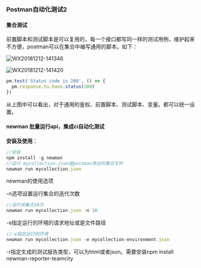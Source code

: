 ### Postman自动化测试2

#### 集合测试

前置脚本和测试脚本是可以复用的，每一个接口都写同一样的测试用例，维护起来不方便，postman可以在集合中编写通用的脚本。如下：

![WX20181212-141346](https://raw.githubusercontent.com/shiyuan17/postman-apiwiki/master/images/WX20181212-141346.png)

![WX20181212-141420](https://raw.githubusercontent.com/shiyuan17/postman-apiwiki/master/images/WX20181212-141420.png)

```javascript
pm.test('Status code is 200', () => {
  pm.response.to.have.status(200)
})
```



从上图中可以看出，对于通用的鉴权、前置脚本、测试脚本、变量。都可以统一设置。

#### newman 批量运行api，集成ci自动化测试

**安装及使用**：

```javascript
//安装
npm install -g newman
//运行 mycollection.json是postman导出的集合文件
newman run mycollection.json
```

newman的使用选项

-n选项设置运行集合的迭代次数

```javascript
//运行该集合10次
newman run mycollection.json -n 10
```

-e指定运行的环境的请求地址或是文件路径

```javascript
//-e指定运行的环境
newman run mycollection.json -e mycollection-environment.json
```

-r指定生成的测试报告类型，可以为html或者json。需要安装npm install newman-reporter-teamcity


